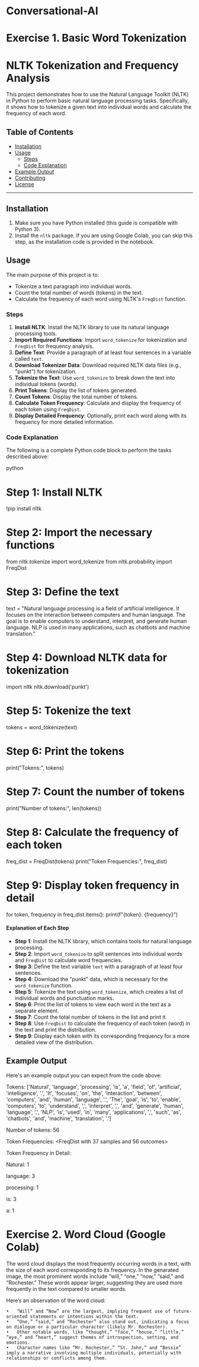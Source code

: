 # Conversational-AI

# Exercise 1. Basic Word Tokenization 

# NLTK Tokenization and Frequency Analysis

This project demonstrates how to use the Natural Language Toolkit (NLTK) in Python to perform basic natural language processing tasks. Specifically, it shows how to tokenize a given text into individual words and calculate the frequency of each word. 

## Table of Contents
- [Installation](#installation)
- [Usage](#usage)
  - [Steps](#steps)
  - [Code Explanation](#code-explanation)
- [Example Output](#example-output)
- [Contributing](#contributing)
- [License](#license)

---

## Installation

1. Make sure you have Python installed (this guide is compatible with Python 3).
2. Install the `nltk` package. If you are using Google Colab, you can skip this step, as the installation code is provided in the notebook.



## Usage

The main purpose of this project is to:
- Tokenize a text paragraph into individual words.
- Count the total number of words (tokens) in the text.
- Calculate the frequency of each word using NLTK's `FreqDist` function.

### Steps

1. **Install NLTK**: Install the NLTK library to use its natural language processing tools.
2. **Import Required Functions**: Import `word_tokenize` for tokenization and `FreqDist` for frequency analysis.
3. **Define Text**: Provide a paragraph of at least four sentences in a variable called `text`.
4. **Download Tokenizer Data**: Download required NLTK data files (e.g., "punkt") for tokenization.
5. **Tokenize the Text**: Use `word_tokenize` to break down the text into individual tokens (words).
6. **Print Tokens**: Display the list of tokens generated.
7. **Count Tokens**: Display the total number of tokens.
8. **Calculate Token Frequency**: Calculate and display the frequency of each token using `FreqDist`.
9. **Display Detailed Frequency**: Optionally, print each word along with its frequency for more detailed information.

### Code Explanation

The following is a complete Python code block to perform the tasks described above:

python
# Step 1: Install NLTK
!pip install nltk

# Step 2: Import the necessary functions
from nltk.tokenize import word_tokenize
from nltk.probability import FreqDist

# Step 3: Define the text
text = "Natural language processing is a field of artificial intelligence. It focuses on the interaction between computers and human language. The goal is to enable computers to understand, interpret, and generate human language. NLP is used in many applications, such as chatbots and machine translation."

# Step 4: Download NLTK data for tokenization
import nltk
nltk.download('punkt')

# Step 5: Tokenize the text
tokens = word_tokenize(text)

# Step 6: Print the tokens
print("Tokens:", tokens)

# Step 7: Count the number of tokens
print("Number of tokens:", len(tokens))

# Step 8: Calculate the frequency of each token
freq_dist = FreqDist(tokens)
print("Token Frequencies:", freq_dist)

# Step 9: Display token frequency in detail
for token, frequency in freq_dist.items():
    print(f"{token}: {frequency}")


#### Explanation of Each Step

- **Step 1**: Install the NLTK library, which contains tools for natural language processing.
- **Step 2**: Import `word_tokenize` to split sentences into individual words and `FreqDist` to calculate word frequencies.
- **Step 3**: Define the text variable `text` with a paragraph of at least four sentences.
- **Step 4**: Download the "punkt" data, which is necessary for the `word_tokenize` function.
- **Step 5**: Tokenize the text using `word_tokenize`, which creates a list of individual words and punctuation marks.
- **Step 6**: Print the list of tokens to view each word in the text as a separate element.
- **Step 7**: Count the total number of tokens in the list and print it.
- **Step 8**: Use `FreqDist` to calculate the frequency of each token (word) in the text and print the distribution.
- **Step 9**: Display each token with its corresponding frequency for a more detailed view of the distribution.

## Example Output

Here's an example output you can expect from the code above:

Tokens: ['Natural', 'language', 'processing', 'is', 'a', 'field', 'of', 'artificial', 'intelligence', '.', 'It', 'focuses', 'on', 'the', 'interaction', 'between', 'computers', 'and', 'human', 'language', '.', 'The', 'goal', 'is', 'to', 'enable', 'computers', 'to', 'understand', ',', 'interpret', ',', 'and', 'generate', 'human', 'language', '.', 'NLP', 'is', 'used', 'in', 'many', 'applications', ',', 'such', 'as', 'chatbots', 'and', 'machine', 'translation', '.']

Number of tokens: 56

Token Frequencies: <FreqDist with 37 samples and 56 outcomes>

Token Frequency in Detail:

Natural: 1

language: 3

processing: 1

is: 3

a: 1



# Exercise 2. Word Cloud (Google Colab) 

The word cloud displays the most frequently occurring words in a text, with the size of each word corresponding to its frequency. In the genarated image, the most prominent words include “will,” “one,” “now,” “said,” and “Rochester.” These words appear larger, suggesting they are used more frequently in the text compared to smaller words.

Here’s an observation of the word cloud:

	•	“Will” and “Now” are the largest, implying frequent use of future-oriented statements or intentions within the text.
	•	“One,” “said,” and “Rochester” also stand out, indicating a focus on dialogue or a particular character (likely Mr. Rochester).
	•	Other notable words, like “thought,” “face,” “house,” “little,” “eye,” and “heart,” suggest themes of introspection, setting, and emotions.
	•	Character names like “Mr. Rochester,” “St. John,” and “Bessie” imply a narrative involving multiple individuals, potentially with relationships or conflicts among them.



 
